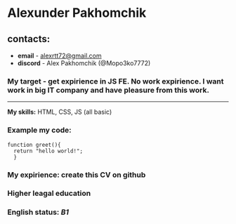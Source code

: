 # Alexunder Pakhomchik
## contacts:  
* __email__ - alexrtt72@gmail.com
* __discord__ - Alex Pakhomchik (@Mopo3ko7772)
### My target - get expirience in JS FE. No work expirience. I want work in big IT company and have pleasure from this work.
---
__My skills:__ HTML, CSS, JS (all basic)

### Example my code: 
```
function greet(){
  return "hello world!";
  }
```
### My expirience: create this CV on github
### __Higher leagal education__
### English status: ___B1___
